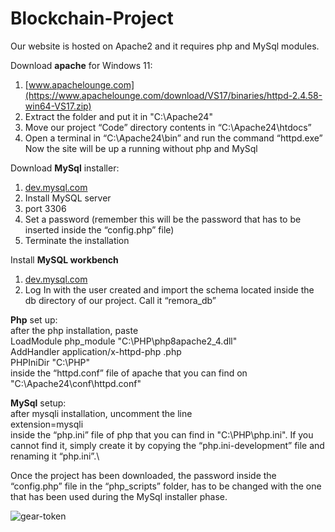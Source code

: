 # Blockchain-Project

Our website is hosted on Apache2 and it requires php and MySql modules.

Download **apache** for Windows 11:
1. [www.apachelounge.com](https://www.apachelounge.com/download/VS17/binaries/httpd-2.4.58-win64-VS17.zip)
2. Extract the folder and put it in "C:\Apache24"
3. Move our project “Code” directory contents in “C:\Apache24\htdocs”
4. Open a terminal in “C:\Apache24\bin” and run the command “httpd.exe”\
Now the site will be up a running without php and MySql

Download **MySql** installer:
1. [dev.mysql.com](https://dev.mysql.com/downloads/file/?id=523567)
2. Install MySQL server 
3. port 3306
4. Set a password (remember this will be the password that has to be inserted inside the “config.php” file)
5. Terminate the installation

Install **MySQL workbench**
1. [dev.mysql.com](https://dev.mysql.com/downloads/file/?id=519997)
2. Log In with the user created and import the schema located inside the db directory of our project. Call it “remora_db”

**Php** set up:\
after the php installation, paste\
        LoadModule php_module "C:\PHP\php8apache2_4.dll"\
        AddHandler application/x-httpd-php .php\
        PHPIniDir "C:\PHP"\
inside the “httpd.conf” file of apache that you can find on "C:\Apache24\conf\httpd.conf"

**MySql** setup:\
after mysqli installation, uncomment the line\
        extension=mysqli\
inside the “php.ini” file of php that you can find in "C:\PHP\php.ini". If you cannot find it, simply create it by copying the “php.ini-development” file and renaming it “php.ini”.\

Once the project has been downloaded, the password inside the “config.php” file in the “php_scripts” folder, has to be changed with the one that has been used during the MySql installer phase.


![gear-token](https://github.com/Videars/videars.github.io/assets/105921751/8e811874-0280-4c6a-9b0e-3b59abf539e0)
